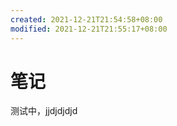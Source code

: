 ```yaml
---
created: 2021-12-21T21:54:58+08:00
modified: 2021-12-21T21:55:17+08:00
---
```


# 笔记

测试中，jjdjdjdjd
